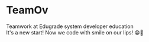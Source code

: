 # TeamOv
Teamwork at Edugrade system developer education  
It's a new start! Now we code with smile on our lips! 😁💃
